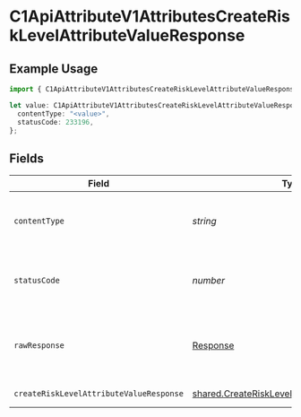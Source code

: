 # C1ApiAttributeV1AttributesCreateRiskLevelAttributeValueResponse

## Example Usage

```typescript
import { C1ApiAttributeV1AttributesCreateRiskLevelAttributeValueResponse } from "conductorone-sdk-typescript/sdk/models/operations";

let value: C1ApiAttributeV1AttributesCreateRiskLevelAttributeValueResponse = {
  contentType: "<value>",
  statusCode: 233196,
};
```

## Fields

| Field                                                                                                               | Type                                                                                                                | Required                                                                                                            | Description                                                                                                         |
| ------------------------------------------------------------------------------------------------------------------- | ------------------------------------------------------------------------------------------------------------------- | ------------------------------------------------------------------------------------------------------------------- | ------------------------------------------------------------------------------------------------------------------- |
| `contentType`                                                                                                       | *string*                                                                                                            | :heavy_check_mark:                                                                                                  | HTTP response content type for this operation                                                                       |
| `statusCode`                                                                                                        | *number*                                                                                                            | :heavy_check_mark:                                                                                                  | HTTP response status code for this operation                                                                        |
| `rawResponse`                                                                                                       | [Response](https://developer.mozilla.org/en-US/docs/Web/API/Response)                                               | :heavy_check_mark:                                                                                                  | Raw HTTP response; suitable for custom response parsing                                                             |
| `createRiskLevelAttributeValueResponse`                                                                             | [shared.CreateRiskLevelAttributeValueResponse](../../../sdk/models/shared/createrisklevelattributevalueresponse.md) | :heavy_minus_sign:                                                                                                  | Successful response                                                                                                 |